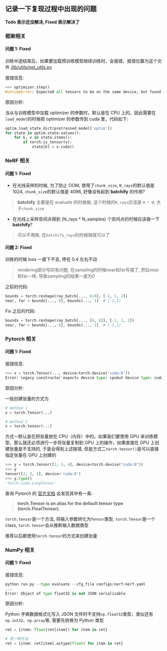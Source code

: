 ## 记录一下复现过程中出现的问题

**Todo 表示还没解决, Fixed 表示解决了**

### 框架相关

#### 问题 1: Fixed

训练中途结束后，如果要加载预训练模型继续训练时，会报错，报错位置为这个文件 [/lib/utils/net_utils.py](https://github.com/Xuer04/learning_nerf/blob/master/lib/utils/net_utils.py#L323)

报错信息:
```py
>>> optimizer.step()
RuntimeError: Expected all tensors to be on the same device, but found at least two devices, cuda:0 and cpu!
```

原因分析:

当从与训练模型中加载 optimizer 的参数时，默认是在 CPU 上的，因此需要在`load_model`的时候把 optimizer 的参数传到 cuda 里，代码如下:
```py
optim.load_state_dict(pretrained_model['optim'])
for state in optim.state.values():
    for k, v in state.items():
        if torch.is_tensor(v):
            state[k] = v.cuda()
```

### NeRF 相关

#### 问题 1: Fixed

- 在光线采样的时候, 为了防止 OOM, 使用了`chunk_size`, `N_rays`的默认值是 1024, `chunk_size`的默认值是 4096, 好像没有起到 **batchify** 的作用?

> **batchify** 主要是在 evaluate 的时候做, 这个时候的`N_rays`应该是 `H * W`, 大于`chunk_size`

- 在光线上采样空间点得到 (N_rays * N_samples) 个空间点的时候应该做一下 **batchify**?

> 可以不用做, 在`batchify_rays`的时候做就可以了

#### 问题 2: Fixed

训练的时候 loss 一直下不去, 停在 0.4 左右不动

> rendering部分写的有问题, 在sampling的时候near和far写错了, 然后near和far一样, 导致sampling的结果一直为0

之前的代码:
```py
bounds = torch.reshape(ray_batch[..., 6:8], [-1, 1, 2])
near, far = bounds[..., 0], bounds[..., 1]  # [-1,1]
```

Fix 之后的代码:
```py
bounds = torch.reshape(ray_batch[..., [6, 8]], [-1, 1, 2])
near, far = bounds[..., 0], bounds[..., 1]  # [-1,1]
```

### Pytorch 相关

#### 问题 1: Fixed

报错信息:
```py
>>> x = torch.Tensor(..., device=torch.device('cuda:0'))
Error: legacy constructor expects device type: cpubut device type: cuda was passed
```

原因分析:

一般创建张量的方式为
```py
# method 1
x = torch.Tensor(...)

# method 2
x = torch.tensor(...)
```

方式一默认是在把张量放在 CPU（内存）中的。如果我们要使用 GPU 来训练模型，那么就还必须进行一步将张量复制到 GPU 上的操作，如果直接在 GPU 上创建张量是不支持的, 于是会得到上述报错, 但是方式二`torch.tensor()`是可以直接指定张量在 GPU 上创建的

```py
>>> y = torch.tensor([2, 3, 4], device=torch.device("cuda:0"))
>>> y
tensor([2, 3, 4], device='cuda:0')
>>> y.type()
'torch.cuda.LongTensor'
```

查询 Pytorch 的 [官方文档](https://pytorch.org/docs/stable/tensors.html) 会发现其中有一条:

> **torch.Tensor is an alias for the default tensor type (torch.FloatTensor).**

`torch.tensor`是一个方法, 将输入参数转化为`Tensor`类型, `torch.Tensor`是一个 class, `torch.tensor`会从推断输入数据类型

推荐以后都使用`torch.tensor`的方式来创建张量

### NumPy 相关

#### 问题 1: Fixed

报错信息:

```py
python run.py --type evaluate --cfg_file configs/nerf/nerf.yaml
...
Error: Object of type float32 is not JSON serializable
```

原因分析:

Python 字典数据格式化写入 JSON 文件时不支持`np.float32`类型，类似还有`np.int32`、`np.array`等, 需要先转换为 Python 类型

```py
ret = {item: float(ret[item]) for item in ret}

# 另一种方法
ret = {item: ret[item].astype(float) for item in ret}
```
